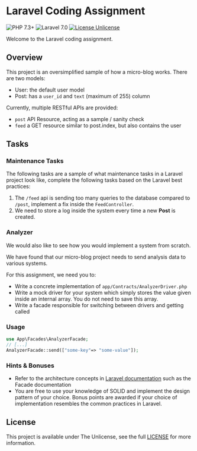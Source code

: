 # Laravel Coding Assignment
![PHP 7.3+](https://img.shields.io/badge/PHP-7.3%2B-informational?style=flat-square)
![Laravel 7.0](https://img.shields.io/badge/Laravel-7.0%2B-informational?style=flat-square)
[![License Unlicense](https://img.shields.io/badge/License-The%20Unlicense-informational?style=flat-square)](LICENSE)

Welcome to the Laravel coding assignment. 
## Overview
This project is an oversimplified sample of how a micro-blog works.
There are two models:
- User: the default user model
- Post: has a `user_id` and `text` (maximum of 255) column

Currently, multiple RESTful APIs are provided:
- `post` API Resource, acting as a sample / sanity check
- `feed` a GET resource similar to post.index, but also contains the user


## Tasks
### Maintenance Tasks
The following tasks are a sample of what maintenance tasks in a Laravel project look like, complete the following tasks based on the Laravel best practices:

1. The `/feed` api is sending too many queries to the database compared to `/post`, implement a fix inside the `FeedController`.
2. We need to store a log inside the system every time a new **Post** is created.

### Analyzer
We would also like to see how you would implement a system from scratch.

We have found that our micro-blog project needs to send analysis data to various systems.

For this assignment, we need you to:
- Write a concrete implementation of `app/Contracts/AnalyzerDriver.php`
- Write a mock driver for your system which simply stores the value given inside an internal array. You do not need to save this array.
- Write a facade responsible for switching between drivers and getting called

### Usage
```php
use App\Facades\AnalyzerFacade;
// [...]
AnalyzerFacade::send(["some-key"=> "some-value"]);
```

### Hints & Bonuses
- Refer to the architecture concepts in [Laravel documentation](https://laravel.com/docs/7.x/) such as the Facade documentation
- You are free to use your knowledge of SOLID and implement the design pattern of your choice. Bonus points are awarded if your choice of implementation resembles the common practices in Laravel.

## License
This project is available under The Unlicense, see the full [LICENSE](LICENSE) for more information.